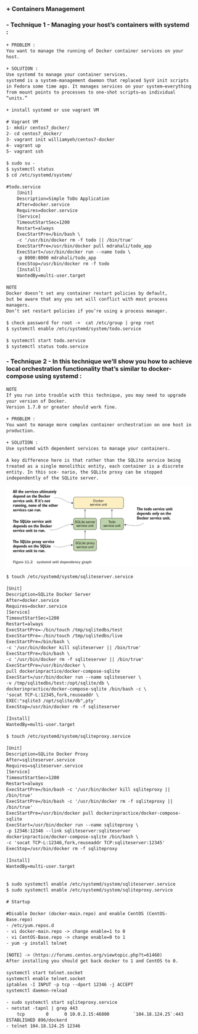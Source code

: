 ### + Containers Management

### - Technique 1 - Managing your host’s containers with systemd :

    + PROBLEM :
    You want to manage the running of Docker container services on your host.

    + SOLUTION :
    Use systemd to manage your container services.
    systemd is a system-management daemon that replaced SysV init scripts in Fedora some time ago. It manages services on your system—everything from mount points to processes to one-shot scripts—as individual “units.”

    + install systemd or use vagrant VM

    # Vagrant VM
    1- mkdir centos7_docker/
    2- cd centos7_docker/
    3- vagrant init williamyeh/centos7-docker
    4- vagrant up
    5- vagrant ssh

    $ sudo su -
    $ systemctl status
    $ cd /etc/systemd/system/

    #todo.service
        [Unit]
        Description=Simple ToDo Application
        After=docker.service
        Requires=docker.service
        [Service]
        TimeoutStartSec=1200
        Restart=always
        ExecStartPre=/bin/bash \
        -c '/usr/bin/docker rm -f todo || /bin/true'
        ExecStartPre=/usr/bin/docker pull mdrahali/todo_app
        ExecStart=/usr/bin/docker run --name todo \
        -p 8000:8000 mdrahali/todo_app
        ExecStop=/usr/bin/docker rm -f todo
        [Install]
        WantedBy=multi-user.target

    NOTE
    Docker doesn’t set any container restart policies by default,
    but be aware that any you set will conflict with most process managers.
    Don’t set restart policies if you’re using a process manager.

    $ check password for root ->  cat /etc/group | grep root
    $ systemctl enable /etc/systemd/system/todo.service

    $ systemctl start todo.service
    $ systemctl status todo.service


### - Technique 2 - In this technique we’ll show you how to achieve local orchestration functionality that’s similar to docker-compose using systemd :

    NOTE
    If you run into trouble with this technique, you may need to upgrade your version of Docker.
    Version 1.7.0 or greater should work fine.

    + PROBLEM :
    You want to manage more complex container orchestration on one host in production.

    + SOLUTION :
    Use systemd with dependent services to manage your containers.

    A key difference here is that rather than the SQLite service being treated as a single monolithic entity, each container is a discrete entity. In this sce- nario, the SQLite proxy can be stopped independently of the SQLite server.

![](./systemd/systemd-docker.png)

    $ touch /etc/systemd/system/sqliteserver.service

    [Unit]
    Description=SQLite Docker Server
    After=docker.service
    Requires=docker.service
    [Service]
    TimeoutStartSec=1200
    Restart=always
    ExecStartPre=-/bin/touch /tmp/sqlitedbs/test
    ExecStartPre=-/bin/touch /tmp/sqlitedbs/live
    ExecStartPre=/bin/bash \
    -c '/usr/bin/docker kill sqliteserver || /bin/true'
    ExecStartPre=/bin/bash \
    -c '/usr/bin/docker rm -f sqliteserver || /bin/true'
    ExecStartPre=/usr/bin/docker \
    pull dockerinpractice/docker-compose-sqlite
    ExecStart=/usr/bin/docker run --name sqliteserver \
    -v /tmp/sqlitedbs/test:/opt/sqlite/db \
    dockerinpractice/docker-compose-sqlite /bin/bash -c \
    'socat TCP-L:12345,fork,reuseaddr \
    EXEC:"sqlite3 /opt/sqlite/db",pty'
    ExecStop=/usr/bin/docker rm -f sqliteserver

    [Install]
    WantedBy=multi-user.target

    $ touch /etc/systemd/system/sqliteproxy.service

    [Unit]
    Description=SQLite Docker Proxy
    After=sqliteserver.service
    Requires=sqliteserver.service
    [Service]
    TimeoutStartSec=1200
    Restart=always
    ExecStartPre=/bin/bash -c '/usr/bin/docker kill sqliteproxy || /bin/true'
    ExecStartPre=/bin/bash -c '/usr/bin/docker rm -f sqliteproxy || /bin/true'
    ExecStartPre=/usr/bin/docker pull dockerinpractice/docker-compose-sqlite
    ExecStart=/usr/bin/docker run --name sqliteproxy \
    -p 12346:12346 --link sqliteserver:sqliteserver  dockerinpractice/docker-compose-sqlite /bin/bash \
    -c 'socat TCP-L:12346,fork,reuseaddr TCP:sqliteserver:12345'
    ExecStop=/usr/bin/docker rm -f sqliteproxy

    [Install]
    WantedBy=multi-user.target


    $ sudo systemctl enable /etc/systemd/system/sqliteserver.service
    $ sudo systemctl enable /etc/systemd/system/sqliteproxy.service

    # Startup

    #Disable Docker (docker-main.repo) and enable CentOS (CentOS-Base.repo)
    - /etc/yum.repos.d
    - vi docker-main.repo -> change enable=1 to 0
    - vi CentOS-Base.repo -> change enable=0 to 1
    - yum -y install telnet

    [NOTE] -> (https://forums.centos.org/viewtopic.php?t=61460)
    After installing you should get back docker to 1 and CentOS to 0.

    systemctl start telnet.socket
    systemctl enable telnet.socket
    iptables -I INPUT -p tcp --dport 12346 -j ACCEPT
    systemctl daemon-reload

    - sudo systemctl start sqliteproxy.service
    - netstat -tapnl | grep 443
        tcp        0      0 10.0.2.15:46800         `104.18.124.25`:443       ESTABLISHED 896/dockerd
    - telnet 104.18.124.25 12346


